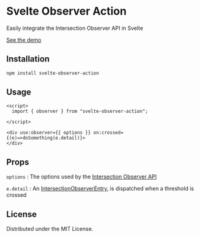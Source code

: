 # Svelte Observer Action

Easily integrate the Intersection Observer API in Svelte

<a href="https://anotherempty.github.io/svelte-observer-action"> See the demo</a>

## Installation

```sh
npm install svelte-observer-action
```

## Usage

```svelte
<script>
  import { observer } from "svelte-observer-action";

</script>

<div use:observer={{ options }} on:crossed={(e)=>doSomething(e.detail)}>
</div>
```

## Props

`options` : The options used by the [Intersection Observer API](https://developer.mozilla.org/en-US/docs/Web/API/Intersection_Observer_API)

`e.detail` : An [IntersectionObserverEntry](https://developer.mozilla.org/en-US/docs/Web/API/IntersectionObserverEntry), is dispatched when a threshold is crossed

## License

Distributed under the MIT License. 
